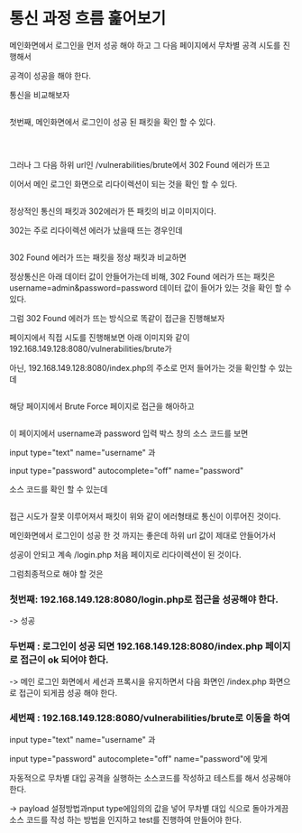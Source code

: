 # 통신 과정 흐름 훑어보기

메인화면에서 로그인을 먼저 성공 해야 하고 그 다음 페이지에서 무차별 공격 시도를 진행해서

공격이 성공을 해야 한다.

통신을 비교해보자

<figure><img src="../../.gitbook/assets/image3.jpg" alt=""><figcaption></figcaption></figure>

첫번째, 메인화면에서 로그인이 성공 된 패킷을 확인 할 수 있다.

<figure><img src="../../.gitbook/assets/image4.jpg" alt=""><figcaption></figcaption></figure>

<figure><img src="../../.gitbook/assets/image5 (1).jpg" alt=""><figcaption></figcaption></figure>

<figure><img src="../../.gitbook/assets/image6.jpg" alt=""><figcaption></figcaption></figure>

그러나 그 다음 하위 url인 /vulnerabilities/brute에서 302 Found 에러가 뜨고

이어서 메인 로그인 화면으로 리다이렉션이 되는 것을 확인 할 수 있다.

<figure><img src="../../.gitbook/assets/image7.jpg" alt=""><figcaption></figcaption></figure>

정상적인 통신의 패킷과 302에러가 뜬 패킷의 비교 이미지이다.

302는 주로 리다이렉션 에러가 났을때 뜨는 경우인데

<figure><img src="../../.gitbook/assets/image8.jpg" alt=""><figcaption></figcaption></figure>

302 Found 에러가 뜨는 패킷을 정상 패킷과 비교하면

정상통신은 아래 데이터 값이 안들어가는데 비해, 302 Found 에러가 뜨는 패킷은username=admin\&password=password 데이터 값이 들어가 있는 것을 확인 할 수 있다.

그럼 302 Found 에러가 뜨는 방식으로 똑같이 접근을 진행해보자

페이지에서 직접 시도를 진행해보면 아래 이미지와 같이 192.168.149.128:8080/vulnerabilities/brute가

아닌, 192.168.149.128:8080/index.php의 주소로 먼저 들어가는 것을 확인할 수 있는데

<figure><img src="../../.gitbook/assets/image9.jpg" alt=""><figcaption></figcaption></figure>

해당 페이지에서 Brute Force 페이지로 접근을 해아하고

<figure><img src="../../.gitbook/assets/image10.jpg" alt=""><figcaption></figcaption></figure>

이 페이지에서 username과 password 입력 박스 창의 소스 코드를 보면

input type="text" name="username" 과

input type="password" autocomplete="off" name="password"

소스 코드를 확인 할 수 있는데

<figure><img src="../../.gitbook/assets/image11.jpg" alt=""><figcaption></figcaption></figure>

접근 시도가 잘못 이루어져서 패킷이 위와 같이 에러형태로 통신이 이루어진 것이다.

메인화면에서 로그인이 성공 한 것 까지는 좋은데 하위 url 값이 제대로 안들어가서

성공이 안되고 계속 /login.php 처음 페이지로 리다이렉션이 된 것이다.

그럼최종적으로 해야 할 것은

### 첫번째: 192.168.149.128:8080/login.php로 접근을 성공해야 한다.

\-> 성공

### 두번째 : 로그인이 성공 되면 192.168.149.128:8080/index.php 페이지로 접근이 ok 되어야 한다.

\-> 메인 로그인 화면에서 세선과 프록시을 유지하면서 다음 화면인 /index.php 화면으로 접근이 되게끔 성공 해야 한다.

### 세번째 : 192.168.149.128:8080/vulnerabilities/brute로 이동을 하여

input type="text" name="username" 과

input type="password" autocomplete="off" name="password"에 맞게

자동적으로 무차별 대입 공격을 실행하는 소스코드를 작성하고 테스트를 해서 성공해야한다.

\-> payload 설정방법과nput type에임의의 값을 넣어 무차별 대입 식으로 돌아가게끔 소스 코드를 작성 하는 방법을 인지하고 test를 진행하여 만들어야 한다.

